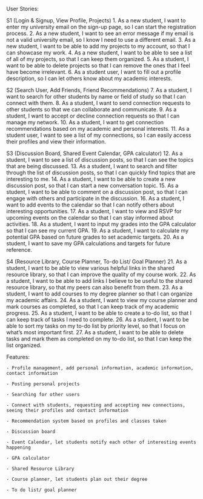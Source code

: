 User Stories:

S1 (Login & Signup, View Profile, Projects)
    1. As a new student, I want to enter my university email on the sign-up page, so I can start the registration process.
    2. As a new student, I want to see an error message if my email is not a valid university email, so I know I need to use a different email.
    3. As a new student, I want to be able to add my projects to my account, so that I can showcase my work.
    4. As a new student, I want to be able to see a list of all of my projects, so that I can keep them organized.
    5. As a student, I want to be able to delete projects so that I can remove the ones that I feel have become irrelevant.
    6. As a student user, I want to fill out a profile description, so I can let others know about my academic interests.

S2 (Search User, Add Friends, Friend Recommendations)
    7. As a student, I want to search for other students by name or field of study so that I can connect with them.
    8. As a student, I want to send connection requests to other students so that we can collaborate and communicate.
    9. As a student, I want to accept or decline connection requests so that I can manage my network. 
    10. As a student, I want to get connection recommendations based on my academic and personal interests.
    11. As a student user, I want to see a list of my connections, so I can easily access their profiles and view their information.

S3 (Discussion Board, Shared Event Calendar, GPA calculator)
    12. As a student, I want to see a list of discussion posts, so that I can see the topics that are being discussed.
    13. As a student, I want to search and filter through the list of discussion posts, so that I can quickly find topics that are interesting to me.
    14. As a student, I want to be able to create a new discussion post, so that I can start a new conversation topic.
    15. As a student, I want to be able to comment on a discussion post, so that I can engage with others and participate in the discussion.
    16. As a student, I want to add events to the calendar so that I can notify others about interesting opportunities.
    17. As a student, I want to view and RSVP for upcoming events on the calendar so that I can stay informed about activities.
    18. As a student, I want to input my grades into the GPA calculator so that I can see my current GPA.
    19. As a student, I want to calculate my potential GPA based on future grades to set academic targets.
    20. As a student, I want to save my GPA calculations and targets for future reference.

S4 (Resource Library, Course Planner, To-do List/ Goal Planner)
    21. As a student, I want to be able to view various helpful links in the shared resource library, so that I can improve the quality of my course work.
    22. As a student, I want to be able to add links I believe to be useful to the shared resource library, so that my peers can also benefit from them.
    23. As a student, I want to add courses to my degree planner so that I can organize my academic affairs.
    24. As a student, I want to view my course planner and mark courses as completed, so that I can keep track of my academic progress.
    25. As a student, I want to be able to create a to-do list, so that I can keep track of tasks I need to complete.
    26. As a student, I want to be able to sort my tasks on my to-do list by priority level, so that I focus on what’s most important first.
    27. As a student, I want to be able to delete tasks and mark them as completed on my to-do list, so that I can keep the list organized.



Features:

    - Profile management, add personal information, academic information, contact information

    - Posting personal projects

    - Searching for other users

    - Connect with students, requesting and accepting new connections, seeing their profiles and contact information

    - Recommendation system based on profiles and classes taken

    - Discussion board

    - Event Calendar, let students notify each other of interesting events happening

    - GPA calculator

    - Shared Resource Library

    - Course planner, let students plan out their degree

    - To do list/ goal planner